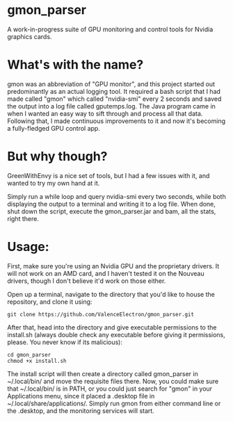# gmon_parser

A work-in-progress suite of GPU monitoring and control tools for Nvidia graphics cards.

# What's with the name?

gmon was an abbreviation of "GPU monitor", and this project started  out predominantly as an actual logging tool. It required a bash script that I had made called "gmon" which called "nvidia-smi"
every 2 seconds and saved the output into a log file called gputemps.log. The Java program came in when I wanted an easy way to sift through and process all that data.
Following that, I made continuous improvements to it and now it's becoming a fully-fledged GPU control app.

# But why though?

GreenWithEnvy is a nice set of tools, but I had a few issues with it, and wanted to try my own hand at it.

Simply run a while loop and query nvidia-smi every two seconds, while both displaying the output to a terminal and writing it to
a log file. When done, shut down the script, execute the gmon_parser.jar and bam, all the stats, right there.

# Usage:

First, make sure you're using an Nvidia GPU and the proprietary drivers. It will not work on an AMD card, and I haven't tested it on the Nouveau drivers, though I don't believe it'd work on those either.<br>

Open up a terminal, navigate to the directory that you'd like to house the repository, and clone it using:

    git clone https://github.com/ValenceElectron/gmon_parser.git

After that, head into the directory and give executable permissions to the install.sh (always double check any executable before giving it permissions, please. You never know if its malicious):

    cd gmon_parser
    chmod +x install.sh

The install script will then create a directory called gmon_parser in ~/.local/bin/ and move the requisite files there. Now, you could make sure that ~/.local/bin/ is in PATH, or you could
just search for "gmon" in your Applications menu, since it placed a .desktop file in ~/.local/share/applications/. Simply run gmon from either command line or the .desktop, and the monitoring services will start.